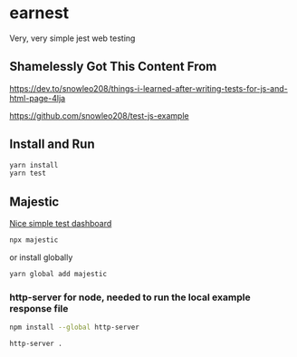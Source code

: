 # earnest
Very, very simple jest web testing

## Shamelessly Got This Content From

https://dev.to/snowleo208/things-i-learned-after-writing-tests-for-js-and-html-page-4lja

https://github.com/snowleo208/test-js-example

## Install and Run

```bash
yarn install
yarn test
```

## Majestic

[Nice simple test dashboard](https://github.com/Raathigesh/majestic)

```bash
npx majestic
```

or install globally

```bash
yarn global add majestic
```

### http-server for node, needed to run the local example response file

```bash
npm install --global http-server

http-server .
```

